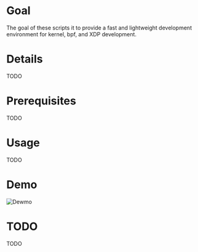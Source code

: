 # Goal

The goal of these scripts it to provide a fast and lightweight development
environment for kernel, bpf, and XDP development.

# Details

TODO

# Prerequisites

TODO

# Usage

TODO

# Demo

![Dewmo](https://lh3.googleusercontent.com/3FTVWFIq0khWT8johsk8qR4XBoWLvaRcGR5byY-GwEfdXjt7M48QSHW6PsOX9R4RFzESXWvagxzNEKfI1OXQR7NoBpEyBs2eVJHOVRPhWbl4dBlVO3-WNoC_AgzG3b96wsUMbSHWHMmch18Z9X4wBFChN33zS0BMkXj33Y85qaDQ8hXQL3Bc6laVmePXW_1ywaxF64-cQYwMjqiTH3BgmdFcjKJveFdlB59q7i0qX582KJchNEHxenBXwTKmUykw_uVHWRpmJJBdiSVh7YqdgcAndoiiNs_EuwebZAf_AJQPETbjVLFcBdHX0nbgqFTzPQnDGAOgAv2LFyE2ULTScbM56rwJhUnroFtVkHk816ngBuCmmHJhkP6aIhqPQqM5HESXbnwwtHVmuGZlTGVnep4w-lf-qx2awHCSwoKiEv59-2yKfoEpeEIZedOCK5KqLXSNR5syDHE7-wkk0AclJHGRRiuwWX62ngi6eFuklaLC8os79aWALt_EKUKNuYFIXktj9tAcbXAXcONss4yfW77Bi7rWzHf1IEaVTZfPlIvZjBey969povZYPGt-MKN4VgESK81Xmf5ecA0mOxvPClzimfPER2aTkhBrB9oG7k4WthBSbuMp8WxmszYXI8umHblXravHDPwo4CNPYCG4KXo0tSLHrJBD3cx8-I3t797SidhZK3pWggYRarRJ=w1277-h1140-no?authuser=0)

# TODO

TODO
